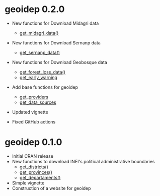 # geoidep 0.2.0

* New functions for Download Midagri data
  - [get_midagri_data()](https://geografo.pe/geoidep/reference/get_midagri_data.html)
  
* New functions for Download Sernanp data
  - [get_sernanp_data()](https://geografo.pe/geoidep/reference/get_sernanp_data.html)

* New functions for Download Geobosque data
  - [get_forest_loss_data()](https://geografo.pe/geoidep/reference/get_forest_loss_data.html)
  - [get_early_warning](https://geografo.pe/geoidep/reference/get_early_warning.html)

* Add base functions for geoidep
  - [get_providers](https://geografo.pe/geoidep/reference/get_providers.html)
  - [get_data_sources](https://geografo.pe/geoidep/reference/get_data_sources.html)

* Updated vignette
* Fixed GitHub actions 


# geoidep 0.1.0
* Initial CRAN release
* New functions to download INEI's political administrative boundaries
   - [get_districts()](https://geografo.pe/geoidep/reference/get_districts.html)
   - [get_provinces()](https://geografo.pe/geoidep/reference/get_provinces.html)
   - [get_departaments()](https://geografo.pe/geoidep/reference/get_departaments.html)
* Simple vignette
* Construction of a website for geoidep
